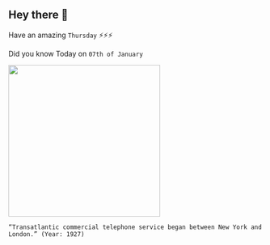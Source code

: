 ## Hey there 👋
Have an amazing `Thursday` ⚡⚡⚡

Did you know Today on `07th of January`
 
 [<img src="https://www.edn.com/wp-content/uploads/contenteetimes-images-ednmoments-ws-griffin-att-lib-congress.jpg" width="300" />](https://www.edn.com/1st-transatlantic-telephone-service-is-established-january-7-1927/) 
 ```
“Transatlantic commercial telephone service began between New York and London.” (Year: 1927)
```
